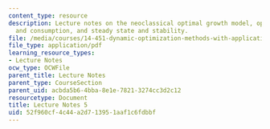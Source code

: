 ```yaml
---
content_type: resource
description: Lecture notes on the neoclassical optimal growth model, optimal investment
  and consumption, and steady state and stability.
file: /media/courses/14-451-dynamic-optimization-methods-with-applications-fall-2009/52f960cf4c44a2d713951aaf1c6fdbbf_MIT14_451F09_lec05.pdf
file_type: application/pdf
learning_resource_types:
- Lecture Notes
ocw_type: OCWFile
parent_title: Lecture Notes
parent_type: CourseSection
parent_uid: acbda5b6-4bba-8e1e-7821-3274cc3d2c12
resourcetype: Document
title: Lecture Notes 5
uid: 52f960cf-4c44-a2d7-1395-1aaf1c6fdbbf
---
```

